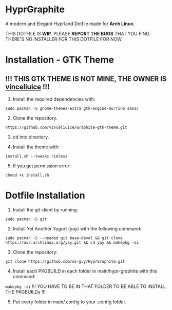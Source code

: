 # HyprGraphite
 A modern and Elegant Hyprland Dotfile made for **Arch Linux.**

THIS DOTFILE IS **WIP**.
PLEASE **REPORT THE BUGS** THAT YOU FIND.
THERE'S NO INSTALLER FOR THIS DOTFILE FOR NOW.

# Installation - GTK Theme

## !!! THIS GTK THEME IS NOT MINE, THE OWNER IS [vinceliuice](https://github.com/vinceliuice) !!!

1. Install the required dependencies with:

`sudo pacman -S gnome-themes-extra gtk-engine-murrine sassc
`

2. Clone the repository.

`https://github.com/vinceliuice/Graphite-gtk-theme.git
`

3. cd into directory.

4. Install the theme with:

`install.sh --tweaks rimless
`

5. If you get permission error:

`chmod +x install.sh
`

# Dotfile Installation

1. Install the git client by running:

`sudo pacman -S git
`

2. Install Yet Another Yogurt (yay) with the following command:

`sudo pacman -S --needed git base-devel && git clone https://aur.archlinux.org/yay.git && cd yay && makepkg -si
`

3. Clone the repository:

`git clone https://github.com/os-guy/HyprGraphite.git`

4. Install each PKGBUILD in each folder in main/hypr-graphite with this command:

`makepkg -si`
!!! YOU HAVE TO BE IN THAT FOLDER TO BE ABLE TO INSTALL THE PKGBUILDs !!!

5. Put every folder in main/.config to your .config folder.
